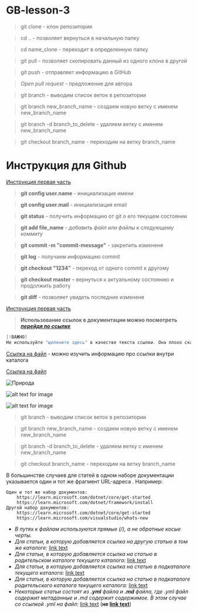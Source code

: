 # GB-lesson-3

> git clone - клон репозитория

> cd .. - позволяет вернуться в начальную папку

> cd name_clone - переходит в определенную папку

> git pull - позволяет скопировать данный из одного клона в другой

> git push - отправляет информацию в GitHub

> *Open pull request* - предложение для автора

> git branch - выводим список веток в репозитории

> git branch new_branch_name - создаем новую ветку с именем new_branch_name

> git branch -d branch_to_delete - удаляем ветку с именем new_branch_name

> git checkout branch_name - переходим на ветку branch_name

# Инструкция для Github

[Инструкция первая часть](#Инструкция-для-Github)

>**git config user.name** - инициализация имени

>**git config user.mail** - инициализация email

>**git status** - получить информацию от git о его текущем состоянии

>**git add file_name** - *добавить файл или файлы к следующему коммиту*

>**git commit -m "commit-message"** - закрепить измененя

>**git log** - получаем информацию commit

>**git checkout "1234"** - переход от одного commit к другому

>**git checkout master** – вернуться к актуальному состоянию и продолжить работу

>**git diff** - позволяет увидеть последние измененя

[Инструкция первая часть](#Инструкция-для-Github)
> **Использование ссылок в документации можно посмотреть** [***перейдя по ссылке***](https://learn.microsoft.com/ru-ru/contribute/how-to-write-links)

```csharp
[!ВАЖНО]
Не используйте "щелкните здесь" в качестве текста ссылки. Она плохо сказывается на оптимизации для поисковых систем и не дает адекватного представления о целевой странице.
```

[Ссылка на файл](Github.md) - можно изучить информацию про ссылки внутри каталога

[Ссылка на файл](Git.md)

![Природа](https://s1.1zoom.ru/big7/76/Scenery_Sky_Mountains_356720.jpg)

![alt text for image](///%D0%94%D0%97/images/Images86.jpg)

![alt text for image](///ДЗ\images\Images91.jpg)


> git branch - выводим список веток в репозитории

> git branch new_branch_name - создаем новую ветку с именем new_branch_name

> git branch -d branch_to_delete - удаляем ветку с именем new_branch_name

> git checkout branch_name - переходим на ветку branch_name


 В большинстве случаев для статей в одном наборе документации указывается один и тот же фрагмент URL-адреса <product-service>. Например:

    Один и тот же набор документов:
        https://learn.microsoft.com/dotnet/core/get-started
        https://learn.microsoft.com/dotnet/framework/install
    Другой набор документов:
        https://learn.microsoft.com/dotnet/core/get-started
        https://learn.microsoft.com/visualstudio/whats-new

- *В путях к файлам используются прямые (/), а не обратные косые черты.*
- *Для статьи, в которую добавляется ссылка на другую статью в том же каталоге:*
[link text](article-name.md)
- *Для статьи, в которую добавляется ссылка на статью в родительском каталоге текущего каталога:* [link text](../article-name.md)
- *Для статьи, в которую добавляется ссылка на статью в подкаталоге текущего каталога:* [link text](directory/article-name.md)
- *Для статьи, в которую добавляется ссылка на статью в подкаталоге родительского каталога текущего каталога:* [link text](../directory/article-name.md)
- *Некоторые статьи состоят из **.yml** файла и **.md** файла, где .yml файл содержит метаданные и .md содержит содержимое. В этом случае со ссылкой .yml на файл:* [link text](../directory/article-name.yml) (**не [link text](../directory/article-name-content.md)**)
